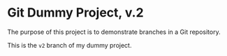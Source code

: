 # Git Dummy Project, v.2
The purpose of this project is to demonstrate branches in a Git repository.

This is the `v2` branch of my dummy project.